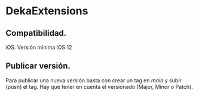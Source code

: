 # DekaExtensions

## Compatibilidad.
iOS. Versión mínima iOS 12

## Publicar versión.
Para publicar una nueva versión basta con crear un tag en *main* y subir (push) el tag. Hay que tener en cuenta el versionado (Major, Minor o Patch). 
